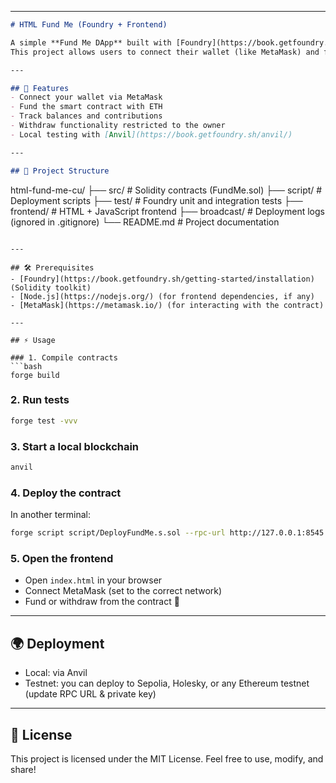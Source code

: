 

---

```markdown
# HTML Fund Me (Foundry + Frontend)

A simple **Fund Me DApp** built with [Foundry](https://book.getfoundry.sh/) (Solidity smart contracts) and a frontend in **HTML/JavaScript**.  
This project allows users to connect their wallet (like MetaMask) and fund the contract, while the contract owner can withdraw funds.

---

## 🚀 Features
- Connect your wallet via MetaMask
- Fund the smart contract with ETH
- Track balances and contributions
- Withdraw functionality restricted to the owner
- Local testing with [Anvil](https://book.getfoundry.sh/anvil/)

---

## 📂 Project Structure
```

html-fund-me-cu/
├── src/            # Solidity contracts (FundMe.sol)
├── script/         # Deployment scripts
├── test/           # Foundry unit and integration tests
├── frontend/       # HTML + JavaScript frontend
├── broadcast/      # Deployment logs (ignored in .gitignore)
└── README.md       # Project documentation

````

---

## 🛠 Prerequisites
- [Foundry](https://book.getfoundry.sh/getting-started/installation) (Solidity toolkit)
- [Node.js](https://nodejs.org/) (for frontend dependencies, if any)
- [MetaMask](https://metamask.io/) (for interacting with the contract)

---

## ⚡ Usage

### 1. Compile contracts
```bash
forge build
````

### 2. Run tests

```bash
forge test -vvv
```

### 3. Start a local blockchain

```bash
anvil
```

### 4. Deploy the contract

In another terminal:

```bash
forge script script/DeployFundMe.s.sol --rpc-url http://127.0.0.1:8545 --private-key <your-private-key> --broadcast
```

### 5. Open the frontend

* Open `index.html` in your browser
* Connect MetaMask (set to the correct network)
* Fund or withdraw from the contract 🎉

---

## 🌍 Deployment

* Local: via Anvil
* Testnet: you can deploy to Sepolia, Holesky, or any Ethereum testnet (update RPC URL & private key)

---

## 📜 License

This project is licensed under the MIT License.
Feel free to use, modify, and share!

